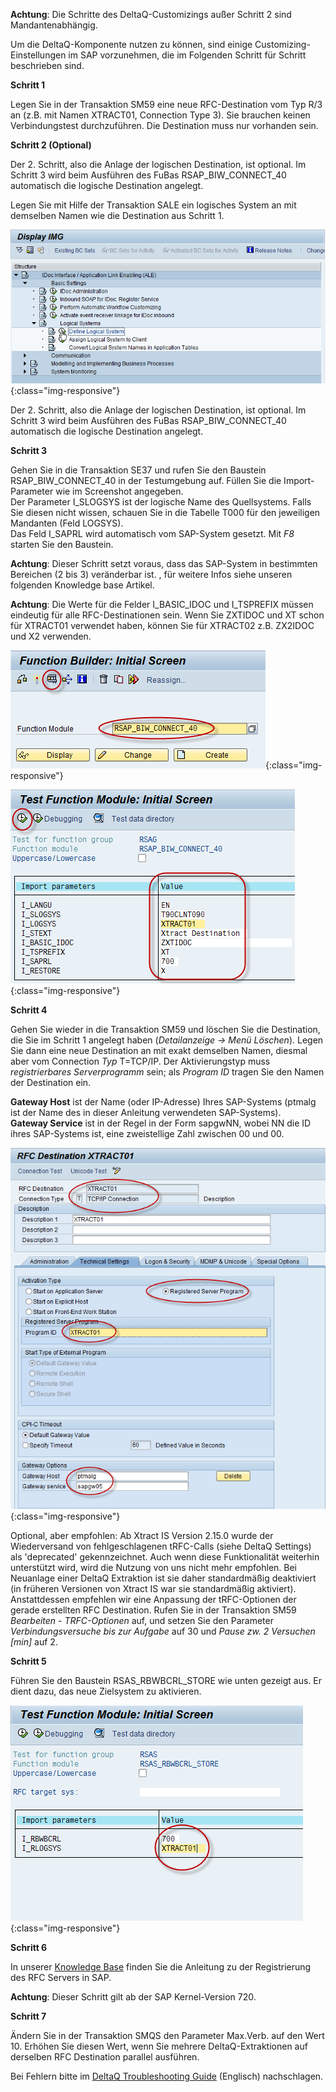 **Achtung**: Die Schritte des DeltaQ-Customizings außer Schritt 2 sind Mandantenabhängig.  

Um die DeltaQ-Komponente nutzen zu können, sind einige Customizing-Einstellungen im SAP vorzunehmen, die im Folgenden Schritt für Schritt beschrieben sind.

**Schritt 1**

Legen Sie in der Transaktion SM59 eine neue RFC-Destination vom Typ R/3 an (z.B. mit Namen XTRACT01, Connection Type 3). Sie brauchen keinen Verbindungstest durchzuführen. Die Destination muss nur vorhanden sein.

**Schritt 2 (Optional)**

Der 2. Schritt, also die Anlage der logischen Destination, ist optional. 
Im Schritt 3 wird beim Ausführen des FuBas RSAP_BIW_CONNECT_40 automatisch die logische Destination angelegt. 

Legen Sie mit Hilfe der Transaktion SALE ein logisches System an mit demselben Namen wie die Destination aus Schritt 1.

![DeltaQ-Customizing-01](/img/content/DeltaQ-Customizing-01.png){:class="img-responsive"}

Der 2. Schritt, also die Anlage der logischen Destination, ist optional. 
Im Schritt 3 wird beim Ausführen des FuBas RSAP_BIW_CONNECT_40 automatisch die logische Destination angelegt. 

**Schritt 3**

Gehen Sie in die Transaktion SE37 und rufen Sie den Baustein RSAP_BIW_CONNECT_40 in der Testumgebung auf. Füllen Sie die Import-Parameter wie im Screenshot angegeben. <br>
Der Parameter I_SLOGSYS ist der logische Name des Quellsystems. Falls Sie diesen nicht wissen, schauen Sie in die Tabelle T000 für den jeweiligen Mandanten (Feld LOGSYS). <br>
Das Feld I_SAPRL wird automatisch vom SAP-System gesetzt.
Mit *F8* starten Sie den Baustein.


**Achtung**: Dieser Schritt setzt voraus, dass das SAP-System in bestimmten Bereichen (2 bis 3) veränderbar ist. , für weitere Infos siehe unseren folgenden Knowledge base Artikel.

**Achtung**: Die Werte für die Felder I_BASIC_IDOC und I_TSPREFIX müssen eindeutig für alle RFC-Destinationen sein. 
Wenn Sie ZXTIDOC und XT schon für XTRACT01 verwendet haben, können Sie für XTRACT02 z.B. ZX2IDOC und X2 verwenden.

![DeltaQ-Customizing-02](/img/content/DeltaQ-Customizing-02.png){:class="img-responsive"}

![DeltaQ-Customizing-03](/img/content/DeltaQ-Customizing-03.png){:class="img-responsive"}

**Schritt 4**

Gehen Sie wieder in die Transaktion SM59 und löschen Sie die Destination, die Sie im Schritt 1 angelegt haben (*Detailanzeige -> Menü Löschen*). Legen Sie dann eine neue Destination an mit exakt demselben Namen, diesmal aber vom Connection *Typ* T=TCP/IP. Der Aktivierungstyp muss *registrierbares Serverprogramm* sein; als *Program ID* tragen Sie den Namen der Destination ein.

**Gateway Host** ist der Name (oder IP-Adresse) Ihres SAP-Systems (ptmalg ist der Name des in dieser Anleitung verwendeten SAP-Systems). <br>
**Gateway Service** ist in der Regel in der Form sapgwNN, wobei NN die ID ihres SAP-Systems ist, eine zweistellige Zahl zwischen 00 und 00.

![DeltaQ-Customizing-04](/img/content/DeltaQ-Customizing-04.png){:class="img-responsive"}

Optional, aber empfohlen: Ab Xtract IS Version 2.15.0 wurde der Wiederversand von fehlgeschlagenen tRFC-Calls  (siehe DeltaQ Settings) als 'deprecated' gekennzeichnet. Auch wenn diese Funktionalität weiterhin unterstützt wird, wird die Nutzung von uns nicht mehr empfohlen. Bei Neuanlage einer DeltaQ Extraktion ist sie daher standardmäßig deaktiviert (in früheren Versionen von Xtract IS war sie standardmäßig aktiviert). Anstattdessen empfehlen wir eine Anpassung der tRFC-Optionen der gerade erstellten RFC Destination. Rufen Sie in der Transaktion SM59  *Bearbeiten - TRFC-Optionen* auf, und setzen Sie den Parameter *Verbindungsversuche bis zur Aufgabe* auf 30 und *Pause zw. 2 Versuchen [min]* auf 2. 


**Schritt 5**

Führen Sie den Baustein RSAS_RBWBCRL_STORE wie unten gezeigt aus. Er dient dazu, das neue Zielsystem zu aktivieren.

![DeltaQ-Customizing-05](/img/content/DeltaQ-Customizing-05.png){:class="img-responsive"}

**Schritt 6**

In unserer [Knowledge Base]() finden Sie die Anleitung zu der Registrierung des RFC Servers in SAP. 

**Achtung**: Dieser Schritt gilt ab der SAP Kernel-Version 720.

**Schritt 7**

Ändern Sie in der Transaktion SMQS den Parameter Max.Verb. auf den Wert 10. Erhöhen Sie diesen Wert, wenn Sie mehrere DeltaQ-Extraktionen auf derselben RFC Destination parallel ausführen.

Bei Fehlern bitte im [DeltaQ Troubleshooting Guide]() (Englisch) nachschlagen.